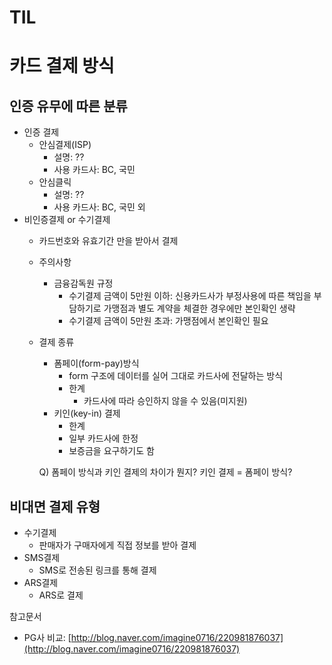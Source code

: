 # TIL

# 카드 결제 방식

## 인증 유무에 따른 분류

- 인증 결제
    - 안심결제(ISP)
        - 설명: ??
        - 사용 카드사: BC, 국민
    - 안심클릭
        - 설명: ??
        - 사용 카드사: BC, 국민 외
- 비인증결제 or 수기결제
    - 카드번호와 유효기간 만을 받아서 결제
    - 주의사항
        - 금융감독원 규정
            - 수기결제 금액이 5만원 이하: 신용카드사가 부정사용에 따른 책임을 부담하기로 가맹점과 별도 계약을 체결한 경우에만 본인확인 생략
            - 수기결제 금액이 5만원 초과: 가맹점에서 본인확인 필요
    - 결제 종류
        - 폼페이(form-pay)방식
            - form 구조에 데이터를 실어 그대로 카드사에 전달하는 방식
            - 한계
                - 카드사에 따라 승인하지 않을 수 있음(미지원)
        - 키인(key-in) 결제
            - 한계
            - 일부 카드사에 한정
            - 보증금을 요구하기도 함

        Q) 폼페이 방식과 키인 결제의 차이가 뭔지? 키인 결제 = 폼페이 방식?

## 비대면 결제 유형

- 수기결제
    - 판매자가 구매자에게 직접 정보를 받아 결제
- SMS결제
    - SMS로 전송된 링크를 통해 결제
- ARS결제
    - ARS로 결제

참고문서

- PG사 비교: [http://blog.naver.com/imagine0716/220981876037](http://blog.naver.com/imagine0716/220981876037)